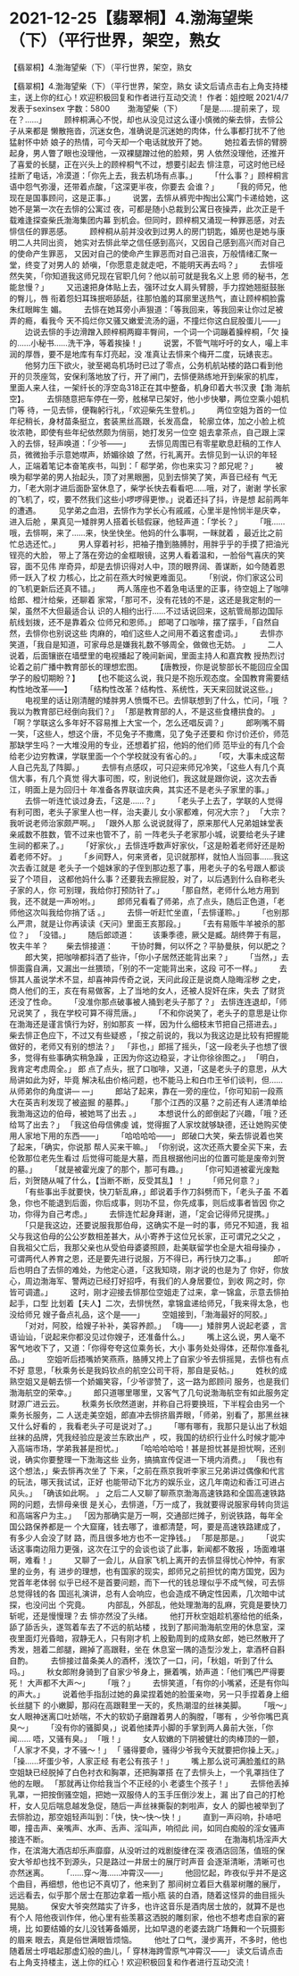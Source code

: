 # 2021-12-25【翡翠桐】4.渤海望柴（下）（平行世界，架空，熟女



【翡翠桐】4.渤海望柴（下）（平行世界，架空，熟女



【翡翠桐】4.渤海望柴（下）（平行世界，架空，熟女
 读文后请点击右上角支持楼主，送上你的红心！欢迎积极回复和作者进行互动交流！
 作者：姐控眠 2021/4/7发表于sexinsex 字数：5800
 　　渤海望柴（下）
 　　「是是……提前来了，现在？……」
 　　顾梓桐满心不悦，却也从没见过这么谨小慎微的柴去悱，去悱公子从来都是 懒散拖沓，沉迷女色，准确说是沉迷她的肉体，什么事都打扰不了他猛射怀中娇 娘子的热情，可今天却一个电话就放开了她。
 　　她拉着去悱的臂膀起身，男人瞥了眼也没理他，一双裸腿蹭过他的脸颊，男 人依然没理他，还推开了喜爱的长腿，正在兴头上的顾梓桐气不过，想要引起去 悱注意，可这时他已经挂断了电话，冷漠道：「你先上去，我去机场有点事。」
 　　「什么事？」顾梓桐言语中怨气弥漫，还带着点酸，「这深更半夜，你要去 会谁？」
 　　「我的师兄，他现在是国事顾问，这是正事。」
 　　说罢，去悱从裤兜中掏出公寓门卡递给她，这她不是第一次在去悱的公寓过 夜，可都是随小总裁到公寓日夜操弄，此次正是千载难逢探查柴氏渤海集团内幕 到机会。但同时，顾梓桐又涌现一种罪恶感，对去悱信任的罪恶感。
 　　顾梓桐从前并没收到过男人的房门钥匙，婚房也是她与康明二人共同出资， 她实对去悱此举之信任感到高兴，又因自己感到高兴而对自己的使命产生罪恶， 又因对自己的使命产生罪恶而对自己沮丧，万般情绪汇聚一堂，终变了对男人的 娇嗔，「你愿意走就走吧，不能明天再去吗？」
 　　去悱哑然失笑，「你知道我这师兄现在官职几何？他以前可就是我名义上恩 师的秘书，怎能怠慢？」
 　　又迅速把身体贴上去，强环过女人肩头臂膀，手力捏她翘挺鼓胀的臀儿，唇 衔着怨妇耳珠抿咂舔舐，往那怕羞的耳廓里送热气，直让顾梓桐脸露朱红眼眸生 媚。
 　　去悱在她耳旁小声狠道：「等我回来，等我回来让你过足被弄的瘾，看我今 天不捣烂你又骚又嫩爱流汤的逼，不撞烂你这白屁股蛋儿——」
 　　边说去悱的手边滑蹭入顾梓桐两瓣丰臀间，一个词一个词蹦着臊梓桐，「欠 操的……小秘书……洗干净，等着挨操！」
 　　说罢，不管气喘吁吁的女人，嘬上丰润的厚唇，要不是地库有车灯亮起，没 准真让去悱来个梅开二度，玩婊丧志。
 　　他努力压下欲火，驶至褐岛机场时已过了零点，公务机航站楼的路口看到他 开的贝茨座驾，安保利落地放了行，开了闸门，去悱便熟练地开到柴家的机库， 里面人来人往，一架纤长的浮空岛318正在其中整备，机身印着大书汉隶【渤 海航空】。
 　　去悱随意把车停在一旁，舷梯早已架好，他小步快攀，两位空乘小姐机门等 待，一见去悱，便鞠躬行礼，「欢迎柴先生登机。」
 　　两位空姐为首的一位年纪稍长，身材苗条挺立，套装黑丝高跟，长发高盘， 轮廓立体，加之小脸上梳妆浓艳，即使有些年纪依然颇为俏丽，她打发另一位空 姐去拿茶点，自己跟上深入的去悱，轻声唤道：「少爷——」
 　　去悱见周围已有零星歇息赶稿的工作人员，微微抬手示意她噤声，娇媚徐娘 了然，行礼离开。去悱见到一认识的年轻人，正端着笔记本奋笔疾书，叫到：「 郗学弟，你也来实习？郎兄呢？」
 　　被唤为郗学弟的男人抬起头，顶了对黑眼圈，见到去悱笑了笑，声音已经有 气无力，「老大刚才进后面卧室休息了，柴学长快去看看吧……哦，对了，谢谢 学长家的飞机了，哎，要不然我们这些小啰啰得更惨。」说着还抖了抖，许是想 起前两年的遭遇。
 　　见学弟之血泪，去悱作为学长心有戚戚，心里半是怜悯半是庆幸，进入后舱 ，果真见一矮胖男人搭着长毯假寐，他轻声道：「学长？」
 　　「哦……哦，去悱啊，来了……来，快坐快坐。他妈的什么事啊，一眯就着 ，最近比之前忙总选还忙。」
 　　男人穿着衬衫，把袖子撸到胳膊肘，用胖乎乎的手摸了把油光锃亮的大脸， 带上了落在旁边的金框眼镜，这男人看着温和，一脸俗气喜庆的笑容，面不见伟 岸奇异，却是去悱识得对人中，顶的眼界阔、善谋断，如今随着恩师一跃入了权 力核心，比之前在燕大时候更难面见。
 　　「别说，你们家这公司的飞机更新后还真不错。」
 　　两人落座也不着急电话里的正事，待空姐上了咖啡给郎、橙汁给柴，还聊着 家常，「那可不，没有花钱的不是，这还是我定制的一架，虽然不大但最适合认 识的人相约出行……不过话说回来，这航管局那边国际航线划拨，还不是靠着众 位师兄和恩师。」 郎喝了口咖啡，摆了摆手，「自然自然，去悱你也别说这些 肉麻的，咱们这些人之间用不着这套虚词。」
 　　去悱亦笑道，「我自是知道，可家母总是嫌我礼数不够周全，做做也无妨。 」
 　　二人说着，后面镶嵌在墙壁里的电视播起了晚间新闻，里面主持人和嘉宾教 授热烈讨论着之前广播中教育部长的理想宏图。
 　　【唐教授，你是说黎部长不能回应全国学子的殷切期盼？】
 　　【也不能这么说，我只是不抱乐观态度。全国教育需要结构性地改革——】
 　　「结构性改革？结构性、系统性，天天来回就说这些。」
 　　电视里的话让刚清醒的矮胖男人愤慨不已。去悱联想到了什么，忙问，「哦 ？我以为教育部已经倒向我们？」 「那是教育部的人，不是这些食槽拱食的。 」 「啊？学联这么多年好不容易推上大宝一个，怎么还唱反调？」
 　　郎咧嘴不屑一笑，「这些人，想这个唐，不见兔子不撒鹰，见了兔子还要和 你讨价还价，师范那缺学生吗？一大堆没用的专业，还想着扩招，他妈的他们师 范毕业的有几个会给老少边穷教课，学联里面一个个学校就没有省心的。」
 　　「哎，大事未成这帮人自己先乱了阵脚。」
 　　去悱有点感叹，可只迎来师兄冷笑，「这些人有几个真信大事，有几个真觉 得大事可图，哎，别说他们，我这就是跟你说，这次去香江，明面上是为回归十 年准备各界联谊庆典，其实还不是老头子家里的事。」
 　　去悱一听连忙谈过身去，「这是……？」
 　　「老头子上去了，学联的人觉得有利可图，老头子家里人也一样，治夫妻儿 女小家都难，何况大宗？」 「大宗？我听说老师治家颇严啊。」 「跟外人那 么说说就得了，原来那代人兄弟姐妹堂表亲戚数不胜数，管不过来也管不了，前 一阵老头子老家那小城，说要给老头子建生祠的都来了。」
 　　「好家伙，」去悱连呼数声好家伙，「这是盼着老师好还是盼着老师不好。 」
 　　「乡间野人，何来贤者，见识就那样，就怕人当回事……我这次去香江就是 老头子一个姐妹家的子侄到那边惹了事，用老头子的名号跟人都谈妥了个项目， 这都他妈什么事？还要我去擦屁股，对了，以后遇到什么自称老头子家的人，你 可别理，我给你打预防针了。」
 　　「那自然，老师什么地方用到我，还不就是一声吩咐。」
 　　郎师兄看看了师弟，点了点头，随后正色道，「老师他这次叫我给你捎了话 。」
 　　去悱一听赶忙坐直，「去悱谨聆。」
 　　「也别那么严肃，就是让你再读读《天问》里面王亥那段。」
 　　「去有易贩牛羊被杀的那位？」 「没错。」
 　　随后郎颂道：
 　　该秉季德，厥父是臧。胡终弊于有扈，牧夫牛羊？
 　　柴去悱接道：
 　　干协时舞，何以怀之？平胁曼肤，何以肥之？
 　　郎大笑，把咖啡都抖洒了些许，「你小子居然还能背出来？」
 　　「当然，」去悱面露自满，又漏出一丝猥琐，「别的不一定能背出来，这段 可不一样。」
 　　去悱其人虽说学术不显，却喜神异传奇之说，天问此段正是说商人隐晦淫秽 之史，商人他们的王，亥在有易做客，上了当地的女人，还被人捉奸在床，失去 了财货还没了性命。
 　　「没准你那点破事被人捅到老头子那了？」 去悱连连退却，「师兄说笑了 ，我在学校可算不得荒唐。」
 　　「不和你说笑了，老头子的意思是让你在渤海还是谨言慎行为好，别如那亥 一样，因为什么细枝末节把自己搭进去。」 柴去悱正色应下，不过又有些疑惑 ，「按之前说的，我以为我这边是比较有把握能做好的，老师又有别的想法？」  「非也，」郎摇了摇头，「这一段老头子也想了很多，觉得有些事确实稍急躁 ，正因为你这边稳妥，才让你徐徐图之。」 「明白，我肯定考虑周全。」 郎 点了点头，抿了口咖啡，又道，「这是老头子的意思，从大局讲如此为好，毕竟 解决私由价格问题，也不能马上和白巾王爷们谈判，但……从师弟你的角度讲— —」
 　　郎站了起来，靠在一旁的座位，「你可知前一段燕大在英吉利发现了被盗掘 的墓葬。」
 　　「那个江西的汉墓？之前还有人递清单给我渤海这边的伯母，被她骂了出去 。」
 　　本想说什么的郎倒起了兴趣，「哦？还给骂了出去？」 「我这伯母信佛虔 诚，觉得掘了人家坟就够缺德，还让她购买使用人家地下用的东西——」
 　　「哈哈哈哈——」 郎破口大笑，柴去悱说着也笑了起来，「确实，你说那 帮人买来干嘛。」 「你别说，这次还燕大要全买下来，去伦敦那位老先生看过 后觉得可能是大墓，而且根据他问出的位置可能是废帝刘贺的墓。」
 　　「就是被霍光废了的那个，那可有趣。」
 　　「你可知道被霍光废黜后，刘贺随从喊了什么，【当断不断，反受其乱】！ 」
 　　「师兄何意？」
 　　「有些事出手就要快，快刀斩乱麻，」郎说着手作刀斜劈而下，「老头子虽 不着急，你也不能退到后面，你后成事，则功不显，你先成事，则后成事者皆因 你之功，你得为自己考虑。」
 　　去悱连忙起身拜谢，道，「定会记得师兄提携。」
 　　「只是我这边，还要说服我那伯母，这确实不是一时的事，师兄不知道，我 祖父与我这伯母的公公岁数相差甚大，从小寄养于这位兄长家，正可谓兄之父之 ，自我祖父亡后，我那父亲也从受伯母婆婆照顾，赴美联留学也全是大祖母操办 ，可谓两代人养育之恩，还是要先进行说服，万不得已，再行快刀之事。」
 　　郎听后也明白了去悱的难处，为他定心道，「这我知晓，刚才说的也是为了 你好，你放心，周边渤海军、警两边已经打好招呼，有我们的人身居要位，到收 网之时，你皆可调遣。」
 　　这时，刚才迎接去悱那位空姐走了过来，拿一锦盒，示意去悱拍起手，口型 比划着【夫人】二次，去悱恍然，拿锦盒递给师兄，「我来得太急，也没给师兄 嫂子备点礼品，这个是——」
 　　空姐接到，「渤海最好的阿胶。」
 　　「对对，阿胶，给嫂子补补，美容养颜。」 「嗨——」矮胖男人说起老婆 ，言语讪讪，「说起来你都没见过你嫂子，还准备什么。」
 　　嘴上这么说，男人毫不客气地收下了，又道：「你得夸夸这位乘务长，大小 事务处处得体，还帮你准备礼品。」
 　　空姐听后捂嘴娇笑燕燕，胳膊又挎上了自家少爷去悱摇晃，去悱也有点不好 意思，「秋乘务长是我妈钦点的航空公司干将，那自是妥帖。」
 　　姓秋的成熟空姐又是朝去悱一个娇媚笑容，「少爷谬赞了，这一路为郎顾问 服务，也是我们渤海航空的荣幸。」
 　　郎只道哪里哪里，又客气了几句说渤海航空有如此服务定财源广进云云。
 　　秋乘务长欣然道谢，并称自己将要换班，下半程会由另一个乘务长服务，二 人送走美空姐，郎直冲去悱挤眉弄眼，「师弟，别看了，那黑丝袜又什么好看的 ，我看老头子可是说对了。」
 　　「哪有哪有，我那只是认出了秋姐丝袜的品牌，凭我经验应是波兰东欧出产 ，哎，我国的纺织行业什么时候才能冲入高端市场，学弟我甚是担忧。」
 　　「哈哈哈哈哈！甚是担忧甚是担忧啊，还别说，确实你要整理一下渤海这些 业务，搞搞宣传促进一下境内消费。」 「我也有这个想法，」柴去悱再次坐了 下来，「之前在燕京我听李家三兄弟讲过偶像和代言的玩法，哪天我试试，正好 也能带动下北方的娱乐业，这几年南边和香江可进占风头。」 「确该如此啊。 」 之后二人又聊了聊燕京渤海高速铁路和全国高速铁路网的问题，去悱母亲很 是关心，去悱道，「万一成了，我就要得说服家母转向货运和高端客户为主。」  「因为那确实是万一啊，交通部烂摊子，别说铁路，每年全国公路保养都是一 个大窟窿，钱去哪了，谁都清楚，呵，要是高速铁路建成了，有多少人会没了财 路，而且很多地方也不一定挣钱。」 「那是那是。」
 　　「说实话这事南边阻力更强，这次在江宁的会谈也谈了此事，新闻都不敢报 ，场面难堪啊，难看！」
 　　又聊了一会儿，从自家飞机上离开的去悱显得忧心忡忡，有家里的业务，有 进步的理想，也有国家的现实，郎师兄之前担忧的南方国党，因为党首年老体弱 似乎已经不是首要问题，而下一代的钱总理似乎不成气候，可去悱总觉得钱的各 国巡礼演讲，总有人会响应，也会造成不确定性因素，几次暗中试探，也没问出 个究竟。
 　　内部乱，外部乱，他处理渤海的乱麻，究竟是要快刀斩呢，还是慢慢理？去 悱亦然没了头绪。
 　　他打开秋空姐趁机塞给他的纸条，舔了舔舌头，遂驾着车去了不远的航站楼 ，找到了那间渤海航空用的休息室，深夜里面灯光昏暗，寂静无人，只有刚才机 上殷勤周到的成熟女郎，她已然散开了秀发，翘着二郎腿，踢掉了高跟鞋，坐在 休息室一隅的造型沙发上，拿酒杯自斟自酌。
 　　去悱接过苗条美人的酒杯，浅饮了一口，问，「秋姐，听到了什么吗。」
 　　秋女郎附身骑到了自家少爷身上，撅着嘴，娇声道：「他们嘴巴严得要死！ 大声都不大声～」
 　　「哦？」
 　　去悱笑道，「有你的小嘴紧，还是有你叫的声大。」
 　　说着他手指刮过她的鼻梁捏着她的脸蛋亲吻，另一只手捏着身上细长丝腿下 的小嫩脚，那闷在高跟鞋里一天的，炙热潮湿的丝袜美脚。
 　　「哦～」女人眼神迷离口吐娇喘，不大的软奶子磨蹭着男人的胸膛，「哪有 ，少爷你嘴巴真臭～」
 　　「没有你的骚脚臭，」说着他揉弄小脚的手掌到两人鼻前大张，「你闻…… 唔，又骚有臭。」 「哦！」
 　　女人软嫩的下阴被健壮的肉棒顶的一颤，「人家才不臭，才不骚～！」 「 骚得要命，骚得少爷我今天就要把你操上天。」 「操……坏蛋少爷，人家正经 有老公有孩子！」
 　　嘴上那么说可满脸羞红的熟空姐缺已经脱掉了白色衬衣和胸罩，还把胸罩搭 在了去悱头上，一个乳罩挡住了他的左眼。 「那就再让你给我当个不正经的小 老婆生个孩子！」
 　　去悱他丢掉乳罩，一把按倒骚空姐，把她一双服侍人的玉手压倒沙发上，漏 出了自己的打枪杆，女人见后喘息越发急促，随后一声丝袜撕裂的刺啦声，女人 的脚也被举到了去悱脸边，那空姐轻声叫到：「快，快～快～快！」
 　　直到一声闷响，扑哧吧唧，撞击声、亲嘴声、水声、舌声、淫叫声，响彻此 间，如同白痴般的淫女骚声接连不断。
 　　——————————————————
 　　在渤海机场淫声大作，在滨海大酒店却乐声靡靡，从没听过的戏剧旋律在深 夜酒店回荡，值班的保安大爷却也找不到源头，只是路过一井居士的展厅时声音 会逐渐清晰，清晰可也亦然迷离。
 　　「……穿～海……冲霄汉——」
 　　他回忆起，昨夜似乎并不是这个曲目，再细想，他也记不真切了，他来到了 那间树立着巨大翡翠树雕的展厅，远远看去，似乎那个居士在那边拿着一瓶小瓶 装的白酒，随着这怪异的曲目摇头晃脑。
 　　保安大爷突然踏实了许多，也许这音乐是酒肉居士放的，就算不是也有个人 陪他夜训作伴，他心里有些羡慕这洒脱的雕刻家，他也不想考虑自家的窘境，比 如要结婚的女儿没钱筹备婚房，比如早退的老婆去跳广场舞和一个玩摄影的眉来 眼去，真是俗世满眼皆烦恼。
 　　他吐了口气，漫步离开，不多时，他也随着居士哼唱起那虚幻般的曲儿，「 穿林海跨雪原气冲霄汉——」 读文后请点击右上角支持楼主，送上你的红心！欢迎积极回复和作者进行互动交流！



